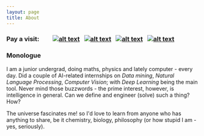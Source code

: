 ```yaml
---
layout: page
title: About
---
```

<!-- Please don't remove this: Grab your social icons from https://github.com/carlsednaoui/gitsocial -->

<!-- display the social media buttons in your README -->



### Pay a visit: &nbsp; &nbsp; &nbsp; &nbsp; [![alt text][1.1]][1] &nbsp; [![alt text][2.1]][2] &nbsp; [![alt text][3.1]][3] &nbsp; [![alt text][4.1]][4]

<!-- links to social media icons -->
<!-- no need to change these -->

<!-- icons with padding -->

[1.1]: http://i.imgur.com/CKLpgcs.png (email icon with padding)
[2.1]: http://i.imgur.com/aV59QS6.png (github icon with padding)
[3.1]: http://i.imgur.com/Q9Dr6XJ.png (linkedin icon with padding)
[4.1]: http://i.imgur.com/2amdaUm.png (resume icon with padding)

<!-- icons without padding -->

[1.2]: http://i.imgur.com/CKLpgcs.png (email icon without padding)
[2.2]: http://i.imgur.com/aV59QS6.png (github icon without padding)
[3.2]: http://i.imgur.com/Q9Dr6XJ.png (linkedin plus icon without padding)
[4.2]: http://i.imgur.com/2amdaUm.png (resume icon without padding)


<!-- links to your social media accounts -->
<!-- update these accordingly -->

[1]: mailto:thtrieu@apcs.vn
[2]: http://github.com/thtrieu/
[3]: https://linkedin.com/in/thtrieu95
[4]: http://thtrieu.github.io/resume.pdf

<!-- Please don't remove this: Grab your social icons from https://github.com/carlsednaoui/gitsocial -->




### Monologue

I am a junior undergrad, doing maths, physics and lately computer - every day. Did a couple of AI-related internships on _Data mining_, _Natural Language Processing_, _Computer Vision_; with _Deep Learning_ being the main tool. Never mind those buzzwords - the prime interest, however, is intelligence in general. Can we define and engineer (solve) such a thing? How?

The universe fascinates me! so I'd love to learn from anyone who has anything to share, be it chemistry, biology, philosophy (or how stupid I am - yes, seriously). 